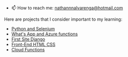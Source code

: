 - 📫 How to reach me: nathannnalvarenga@hotmail.com

Here are projects that I consider important to my learning:

- [Python and Selenium](https://github.com/Leftwardz/Selenium-Script)
- [What's App and Azure functions]()
- [First Site Django](https://github.com/Leftwardz/Management-with-Django)
- [Front-End HTML CSS](https://github.com/Leftwardz/FrontEnd-Alura-Challenge)
- [Cloud Functions](https://github.com/Leftwardz/Serverless---Messages)
